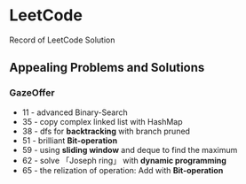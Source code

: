 # LeetCode
 Record of LeetCode Solution



## Appealing Problems and Solutions

### GazeOffer 

- 11 - advanced Binary-Search
- 35 - copy complex linked list with HashMap
- 38 - dfs for **backtracking** with branch pruned
- 51 - brilliant **Bit-operation**
- 59 - using **sliding window** and deque to find the maximum
- 62 - solve 「Joseph ring」 with **dynamic programming**
- 65 - the relization of operation: Add with **Bit-operation**